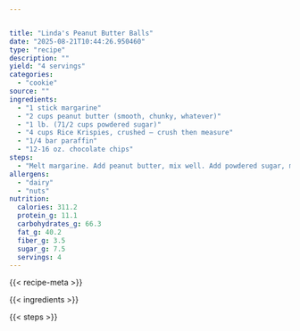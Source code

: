 ```yaml
---


title: "Linda's Peanut Butter Balls"
date: "2025-08-21T10:44:26.950460"
type: "recipe"
description: ""
yield: "4 servings"
categories:
  - "cookie"
source: ""
ingredients:
  - "1 stick margarine"
  - "2 cups peanut butter (smooth, chunky, whatever)"
  - "1 lb. (71/2 cups powdered sugar)"
  - "4 cups Rice Krispies, crushed – crush then measure"
  - "1/4 bar paraffin"
  - "12-16 oz. chocolate chips"
steps:
  - "Melt margarine. Add peanut butter, mix well. Add powdered sugar, mix, then add Rice Krispies. Form into walnut-sized balls with plastic gloved hands. Place onto jelly roll pan. Melt paraffin and chocolate chips in top of double boiler. Dip balls into chocolate mixture, shake excess off, and place on wax paper lined jelly roll pan. Place in freezer to set chocolate. Makes 80-100 balls. May be stored in airtight container in freezer."
allergens:
  - "dairy"
  - "nuts"
nutrition:
  calories: 311.2
  protein_g: 11.1
  carbohydrates_g: 66.3
  fat_g: 40.2
  fiber_g: 3.5
  sugar_g: 7.5
  servings: 4
---
```


{{< recipe-meta >}}

{{< ingredients >}}

{{< steps >}}
